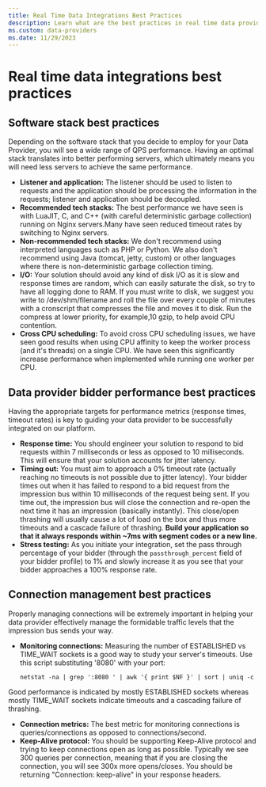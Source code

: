 ```yaml
---
title: Real Time Data Integrations Best Practices
description: Learn what are the best practices in real time data provider integrations, data provider bidder performance and Connection management. 
ms.custom: data-providers
ms.date: 11/29/2023
---
```


# Real time data integrations best practices

## Software stack best practices

Depending on the software stack that you decide to employ for your Data Provider, you will see a wide range of QPS performance. Having an optimal stack translates into better performing servers, which ultimately means you will need less servers to achieve the same performance.

- **Listener and application:** The listener should be used to listen to requests and the application should be processing the information in the requests; listener and application should be decoupled.
- **Recommended tech stacks:** The best performance we have seen is with LuaJIT, C, and C++ (with careful deterministic garbage collection) running on Nginx servers.Many have seen reduced timeout rates by switching to Nginx servers.
- **Non-recommended tech stacks:** We don't recommend using interpreted languages such as PHP or Python. We also don't recommend using Java (tomcat, jetty, custom) or other languages where there is non-deterministic garbage collection timing.
- **I/O:** Your solution should avoid any kind of disk I/O as it is slow and response times are random, which can easily saturate the disk, so try to have all logging done to RAM. If you must write to disk, we suggest you write to /dev/shm/filename and roll the file over every couple of minutes with a cronscript that compresses the file and moves it to disk. Run the compress at lower priority, for example,10 gzip, to help avoid CPU contention.
- **Cross CPU scheduling:** To avoid cross CPU scheduling issues, we have seen good results when using CPU affinity to keep the worker process (and it's threads) on a single CPU. We have seen this significantly increase performance when implemented while running one worker per CPU.

## Data provider bidder performance best practices

Having the appropriate targets for performance metrics (response times, timeout rates) is key to guiding your data provider to be successfully integrated on our platform.

- **Response time:** You should engineer your solution to respond to bid requests within 7 milliseconds or less as opposed to 10 milliseconds. This will ensure that your solution accounts for jitter latency.
- **Timing out:** You must aim to approach a 0% timeout rate (actually reaching no timeouts is not possible due to jitter latency). Your bidder times out when it has failed to respond to a bid request from the impression bus within 10 milliseconds of the request being sent. If you time out, the impression bus will close the connection and re-open the next time it has an impression (basically instantly). This close/open thrashing will usually cause a lot of load on the box and thus more timeouts and a cascade failure of thrashing. **Build your application so that it always responds within ~7ms with segment codes or a new line.**
- **Stress testing:** As you initiate your integration, set the pass through percentage of your bidder (through the `passthrough_percent` field of your bidder profile) to 1% and slowly increase it as you see that your bidder approaches a 100% response rate.

## Connection management best practices

Properly managing connections will be extremely important in helping your data provider effectively manage the formidable traffic levels that the impression bus sends your way.

- **Monitoring connections:** Measuring the number of ESTABLISHED vs TIME_WAIT sockets is a good way to study your server's timeouts. Use this script substituting '8080' with your port:

  `netstat -na | grep ':8080 ' | awk '{ print $NF }' | sort | uniq -c`

Good performance is indicated by mostly ESTABLISHED sockets whereas mostly TIME_WAIT sockets indicate timeouts and a cascading failure of thrashing.

- **Connection metrics:** The best metric for monitoring connections is queries/connections as opposed to connections/second.
- **Keep-Alive protocol:** You should be supporting Keep-Alive protocol and trying to keep connections open as long as possible. Typically we see 300 queries per connection, meaning that if you are closing the connection, you will see 300x more opens/closes. You should be returning "Connection: keep-alive" in your response headers.
